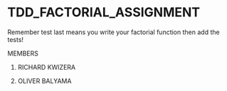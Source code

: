 # TDD_FACTORIAL_ASSIGNMENT

Remember test last means you write your factorial function then add the tests!

MEMBERS

1. RICHARD KWIZERA

2. OLIVER BALYAMA
